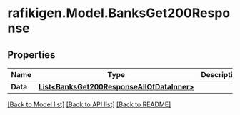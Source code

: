 # rafikigen.Model.BanksGet200Response

## Properties

Name | Type | Description | Notes
------------ | ------------- | ------------- | -------------
**Data** | [**List&lt;BanksGet200ResponseAllOfDataInner&gt;**](BanksGet200ResponseAllOfDataInner.md) |  | [optional] 

[[Back to Model list]](../README.md#documentation-for-models) [[Back to API list]](../README.md#documentation-for-api-endpoints) [[Back to README]](../README.md)

